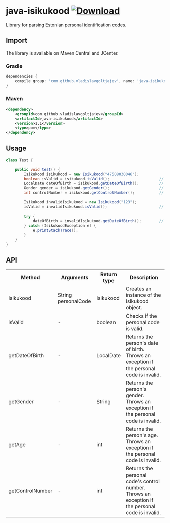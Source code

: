 # java-isikukood [![Download](https://api.bintray.com/packages/vladislavg/java-isikukood/java-isikukood/images/download.svg)](https://bintray.com/vladislavg/java-isikukood/java-isikukood/_latestVersion)

Library for parsing Estonian personal identification codes.

## Import
The library is available on Maven Central and JCenter.
### Gradle
```groovy
dependencies {
    compile group: 'com.github.vladislavgoltjajev', name: 'java-isikukood', version: '1.1'
}
```
### Maven
```xml
<dependency>
    <groupId>com.github.vladislavgoltjajev</groupId>
    <artifactId>java-isikukood</artifactId>
    <version>1.1</version>
    <type>pom</type>
</dependency>
```

## Usage
```java
class Test {
    
    public void test() {
        Isikukood isikukood = new Isikukood("47508030046");
        boolean isValid = isikukood.isValid();                      // true
        LocalDate dateOfBirth = isikukood.getDateOfBirth();         // 1975-08-03
        Gender gender = isikukood.getGender();                      // F
        int controlNumber = isikukood.getControlNumber();           // 6
        
        Isikukood invalidIsikukood = new Isikukood("123");
        isValid = invalidIsikukood.isValid();                       // false
        
        try {
            dateOfBirth = invalidIsikukood.getDateOfBirth();        // throws exception
        } catch (IsikukoodException e) {
            e.printStackTrace();
        }
    }
}
```

## API
<table class="table1">
  <tr>
    <th>Method</th>
    <th>Arguments</th>
    <th>Return type</th>
    <th>Description</th>
  </tr>
  <tr>
    <td>Isikukood</td>
    <td>String personalCode</td>
    <td>Isikukood</td>
    <td>Creates an instance of the Isikukood object.</td>
  </tr>
  <tr>
    <td>isValid</td>
    <td>-</td>
    <td>boolean</td>
    <td>Checks if the personal code is valid.</td>
  </tr>
  <tr>
    <td>getDateOfBirth</td>
    <td>-</td>
    <td>LocalDate</td>
    <td>Returns the person's date of birth. Throws an exception if the personal code is invalid.</td>
  </tr>
  <tr>
     <td>getGender</td>
     <td>-</td>
     <td>String</td>
     <td>Returns the person's gender. Throws an exception if the personal code is invalid.</td>
   </tr>
   <tr>
     <td>getAge</td>
     <td>-</td>
     <td>int</td>
     <td>Returns the person's age. Throws an exception if the personal code is invalid.</td>
   </tr>
   <tr>
     <td>getControlNumber</td>
     <td>-</td>
     <td>int</td>
     <td>Returns the personal code's control number. Throws an exception if the personal code is invalid.</td>
   </tr>
</table>

